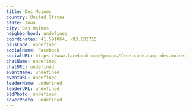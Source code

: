 ```yaml
---
title: Des Moines
country: United States
state: Iowa
city: Des Moines
neighborhood: undefined
coordinates: 41.591064, -93.603715
plusCode: undefined
socialName: Facebook
socialURL: https://www.facebook.com/groups/free.code.camp.des.moines
chatName: undefined
chatURL: undefined
eventName: undefined
eventURL: undefined
leaderName: undefined
leaderURL: undefined
oldPhoto: undefined
coverPhoto: undefined
---
```

